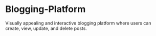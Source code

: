 # Blogging-Platform
Visually appealing and interactive blogging platform where users can create, view, update, and delete posts.
